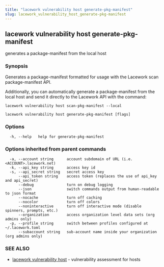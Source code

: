 ```yaml
---
title: "lacework vulnerability host generate-pkg-manifest"
slug: lacework_vulnerability_host_generate-pkg-manifest
---
```


## lacework vulnerability host generate-pkg-manifest

generates a package-manifest from the local host

### Synopsis

Generates a package-manifest formatted for usage with the Lacework
scan package-manifest API.

Additionally, you can automatically generate a package-manifest from
the local host and send it directly to the Lacework API with the command:

    lacework vulnerability host scan-pkg-manifest --local

```
lacework vulnerability host generate-pkg-manifest [flags]
```

### Options

```
  -h, --help   help for generate-pkg-manifest
```

### Options inherited from parent commands

```
  -a, --account string      account subdomain of URL (i.e. <ACCOUNT>.lacework.net)
  -k, --api_key string      access key id
  -s, --api_secret string   secret access key
      --api_token string    access token (replaces the use of api_key and api_secret)
      --debug               turn on debug logging
      --json                switch commands output from human-readable to json format
      --nocache             turn off caching
      --nocolor             turn off colors
      --noninteractive      turn off interactive mode (disable spinners, prompts, etc.)
      --organization        access organization level data sets (org admins only)
  -p, --profile string      switch between profiles configured at ~/.lacework.toml
      --subaccount string   sub-account name inside your organization (org admins only)
```

### SEE ALSO

* [lacework vulnerability host](/cli/commands/lacework_vulnerability_host/)	 - vulnerability assessment for hosts

